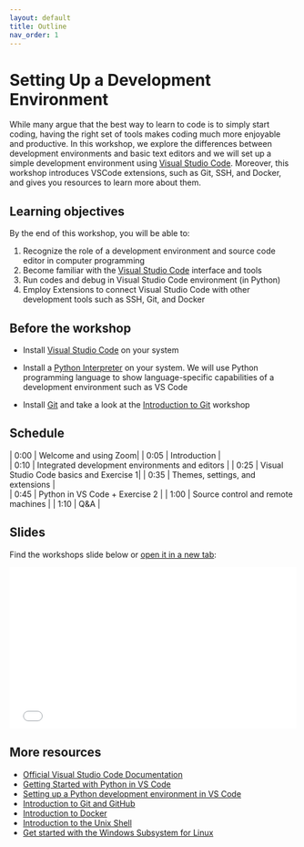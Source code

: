 ```yaml
---
layout: default
title: Outline
nav_order: 1
---
```


# Setting Up a Development Environment

While many argue that the best way to learn to code is to simply start coding, having the right set of tools makes coding much more enjoyable and productive. In this workshop, we explore the differences between development environments and basic text editors and we will set up a simple development environment using [Visual Studio Code](https://code.visualstudio.com/). Moreover, this workshop introduces VSCode extensions, such as Git, SSH, and Docker, and gives you resources to learn more about them.

## Learning objectives

By the end of this workshop, you will be able to:

1. Recognize the role of a development environment and source code editor in computer programming
2. Become familiar with the [Visual Studio Code](https://code.visualstudio.com/) interface and tools
3. Run codes and debug in Visual Studio Code environment (in Python) 
4. Employ Extensions to connect Visual Studio Code with other development tools such as SSH, Git, and Docker

## Before the workshop

- Install [Visual Studio Code](https://code.visualstudio.com/) on your system

- Install a [Python Interpreter](https://code.visualstudio.com/docs/python/python-tutorial#_install-a-python-interpreter) on your system. We will use Python programming language to show language-specific capabilities of a development environment such as VS Code

- Install [Git](https://git-scm.com/downloads) and take a look at the [Introduction to Git](https://ubc-library-rc.github.io/intro-git/) workshop 

## Schedule

| 0:00 | Welcome and using Zoom|
| 0:05 | Introduction |  
| 0:10 | Integrated development environments and editors |
| 0:25 | Visual Studio Code basics and Exercise 1|
| 0:35 | Themes, settings, and extensions |      
| 0:45 | Python in VS Code + Exercise 2 |
| 1:00 | Source control and remote machines |
| 1:10 | Q&A |

## Slides

Find the workshops slide below or <a href="slides/index.html" target="_blank">open it in a new tab</a>:

<div style="overflow: hidden;
  padding-top: 56.25%;
  position: relative">
  <iframe src="slides/index.html" title="demo embedded slide deck" scrolling="no" frameborder="0"
    style="border: 0;
   height: 100%;
   left: 0;
   position: absolute;
   top: 0;
   width: 100%;">
   <p>Your browser does not support iframes.</p>
 </iframe>
</div>

## More resources

- [Official Visual Studio Code Documentation](https://code.visualstudio.com/docs)
- [Getting Started with Python in VS Code](https://code.visualstudio.com/docs/python/python-tutorial)
- [Setting up a Python development environment in VS Code](https://www.youtube.com/watch?v=-nh9rCzPJ20)
- [Introduction to Git and GitHub](https://ubc-library-rc.github.io/intro-git/)
- [Introduction to Docker](https://ubc-library-rc.github.io/intro-docker/)
- [Introduction to the Unix Shell](https://ubc-library-rc.github.io/intro-shell/)
- [Get started with the Windows Subsystem for Linux](https://docs.microsoft.com/en-us/learn/modules/get-started-with-windows-subsystem-for-linux/)

